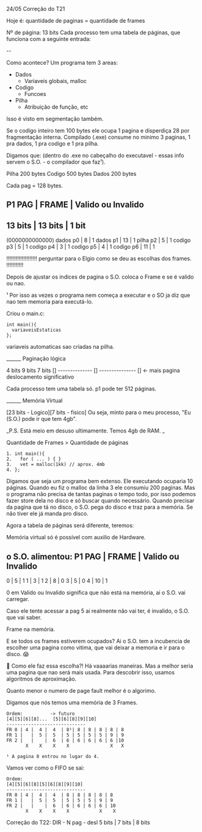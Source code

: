 24/05
Correção do T21

Hoje é:
quantidade de paginas = quantidade de frames

Nº de página: 13 bits
Cada processo tem uma tabela de páginas, que funciona com a seguinte entrada:

--

Como acontece?
Um programa tem 3 areas:
- Dados
  - Variaveis globais, malloc
- Codigo
  - Funcoes
- Pilha
  - Atribuição de função, etc

Isso é visto em segmentação também.

Se o codigo inteiro tem 100 bytes ele ocupa 1 pagina e disperdiça 28 por fragmentação interna.
Compilado (.exe) consume no minimo 3 paginas, 1 pra dados, 1 pra codigo e 1 pra pilha.

Digamos que: (dentro do .exe no cabeçalho do executavel - essas info servem o S.O. - o compilador que faz¹).

Pilha 200 bytes
Codigo 500 bytes
Dados 200 bytes

Cada pag = 128 bytes.

**P1**
PAG | FRAME | Valido ou Invalido
---------------------------------
13 bits |  13 bits  |  1 bit
---------------------------------
(0000000000000) dados p0 |  8  | 1
dados p1 |  13 | 1
pilha p2 |   5 | 1
codigo p3 |  5 | 1
codigo p4 |  3 | 1
codigo p5 |  4 | 1
codigo p6 |  11 | 1

!!!!!!!!!!!!!!!!!!!! perguntar para o Elgio como se deu as escolhas dos frames. !!!!!!!!!!!

Depois de ajustar os indices de pagina o S.O. coloca o Frame e se é valido ou nao.

¹ Por isso as vezes o programa nem começa a executar e o SO ja diz que nao tem memoria para executá-lo.

Criou o main.c:
```
int main(){
  variaveisEstaticas	
};
```    

variaveis automaticas sao criadas na pilha.

______ Paginação lógica

4 bits           9 bits            7 bits 
[] -------------- [] --------------- []
<- mais         pagina          deslocamento
significativo

Cada processo tem uma tabela só.
p1 pode ter 512 páginas.





______ Memória Virtual

[23 bits - Logico][7 bits - fisico]
Ou seja, minto para o meu processo, "Eu (S.O.) pode ir que tem 4gb".

_P.S. Está meio em desuso ultimamente. Temos 4gb de RAM. _

Quantidade de Frames > Quantidade de páginas

```
1. int main(){
2.   for ( ... ) { }
3.   vet = malloc(1kk) // aprox. 4mb
4. };
```   

Digamos que seja um programa bem extenso. Ele executando ocuparia 10 páginas.
Quando eu fiz o malloc da linha 3 ele consumiu 200 paginas. Mas o programa não precisa de tantas paginas o tempo todo, por isso podemos fazer store dela no disco e só buscar quando necessário.
Quando precisar da pagina que tá no disco, o S.O. pega do disco e traz para a memória. Se não tiver ele já manda pro disco.

Agora a tabela de páginas será diferente, teremos:

Memória virtual só é possível com auxilio de Hardware.

o S.O. alimentou:
**P1**
PAG | FRAME | Valido ou Invalido
---------------------------------
0 |  5 | 1
1 |  3 | 1
2 |  8 | 0
3 |  5 | 0
4 |  10 | 1

0 em Valido ou Invalido significa que não está na memória, ai o S.O. vai carregar.

Caso ele tente acessar a pag 5 ai realmente não vai ter, é invalido, o S.O. que vai saber.


Frame na memória.

E se todos os frames estiverem ocupados?
Ai o S.O. tem a incubencia de escolher uma pagina como vitima, que vai deixar a memoria e ir para o disco. :scream:

:dart: Como ele faz essa escolha?!
Há vaaaarias maneiras.
Mas a melhor seria uma pagina que nao será mais usada. Para descobrir isso, usamos algoritmos de aproximação.

Quanto menor o numero de page fault melhor é o algorimo.

Digamos que nós temos uma memória de 3 Frames.

```
Ordem:          -> futuro
[4][5][6][8]...  [5][6][8][9][10]
-----------------------------
FR 0 | 4 |  4 |  4  | 8¹| 8 | 8 | 8 | 8 | 8
FR 1 |   |  5 |  5  | 5 | 5 | 5 | 5 | 9 | 9
FR 2 |   |    |  6  | 6 | 6 | 6 | 6 | 6 |10
       X    X    X    X               X   X

¹ A pagina 8 entrou no lugar do 4.
```

Vamos ver como o FIFO se sai:
```
Ordem:          
[4][5][6][8][5][6][8][9][10]
-----------------------------
FR 0 | 4 |  4 |  4  | 8 | 8 | 8 | 8 | 8
FR 1 |   |  5 |  5  | 5 | 5 | 5 | 9 | 9
FR 2 |   |    |  6  | 6 | 6 | 6 | 6 | 10
       X    X    X    X           X    X
```


Correção do T22:
DIR     -  N pag   - desl
5 bits  |  7 bits  |  8 bits


